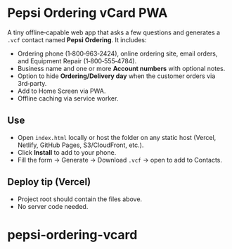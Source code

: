 # Pepsi Ordering vCard PWA

A tiny offline‑capable web app that asks a few questions and generates a `.vcf` contact named **Pepsi Ordering**. It includes:
- Ordering phone (1‑800‑963‑2424), online ordering site, email orders, and Equipment Repair (1‑800‑555‑4784).
- Business name and one or more **Account numbers** with optional notes.
- Option to hide **Ordering/Delivery day** when the customer orders via 3rd‑party.
- Add to Home Screen via PWA.
- Offline caching via service worker.

## Use
- Open `index.html` locally or host the folder on any static host (Vercel, Netlify, GitHub Pages, S3/CloudFront, etc.).
- Click **Install** to add to your phone.
- Fill the form → Generate → Download `.vcf` → open to add to Contacts.

## Deploy tip (Vercel)
- Project root should contain the files above.
- No server code needed.

# pepsi-ordering-vcard

